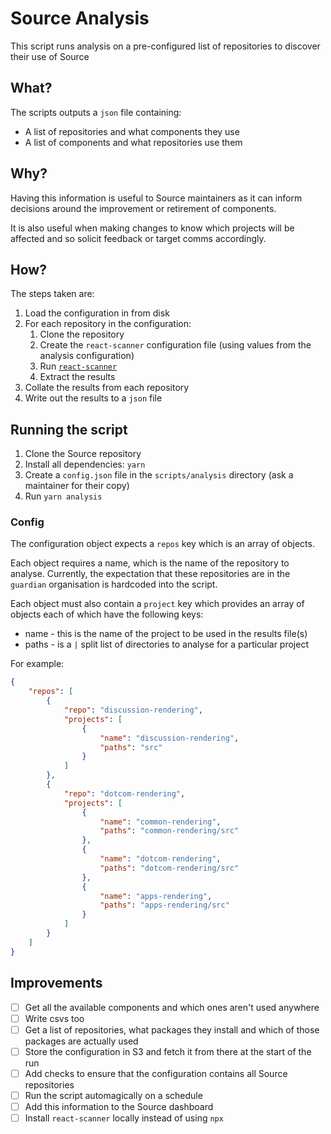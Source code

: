 # Source Analysis

This script runs analysis on a pre-configured list of repositories to discover their use of Source

## What?

The scripts outputs a `json` file containing:

-   A list of repositories and what components they use
-   A list of components and what repositories use them

## Why?

Having this information is useful to Source maintainers as it can inform decisions around the improvement or retirement of components.

It is also useful when making changes to know which projects will be affected and so solicit feedback or target comms accordingly.

## How?

The steps taken are:

1. Load the configuration in from disk
1. For each repository in the configuration:
    1. Clone the repository
    1. Create the `react-scanner` configuration file (using values from the analysis configuration)
    1. Run [`react-scanner`](https://github.com/moroshko/react-scanner)
    1. Extract the results
1. Collate the results from each repository
1. Write out the results to a `json` file

## Running the script

1. Clone the Source repository
1. Install all dependencies: `yarn`
1. Create a `config.json` file in the `scripts/analysis` directory (ask a maintainer for their copy)
1. Run `yarn analysis`

### Config

The configuration object expects a `repos` key which is an array of objects.

Each object requires a name, which is the name of the repository to analyse. Currently, the expectation that these repositories are in the `guardian` organisation is hardcoded into the script.

Each object must also contain a `project` key which provides an array of objects each of which have the following keys:

-   name - this is the name of the project to be used in the results file(s)
-   paths - is a `|` split list of directories to analyse for a particular project

For example:

```json
{
    "repos": [
        {
            "repo": "discussion-rendering",
            "projects": [
                {
                    "name": "discussion-rendering",
                    "paths": "src"
                }
            ]
        },
        {
            "repo": "dotcom-rendering",
            "projects": [
                {
                    "name": "common-rendering",
                    "paths": "common-rendering/src"
                },
                {
                    "name": "dotcom-rendering",
                    "paths": "dotcom-rendering/src"
                },
                {
                    "name": "apps-rendering",
                    "paths": "apps-rendering/src"
                }
            ]
        }
    ]
}
```

## Improvements

-   [ ] Get all the available components and which ones aren't used anywhere
-   [ ] Write csvs too
-   [ ] Get a list of repositories, what packages they install and which of those packages are actually used
-   [ ] Store the configuration in S3 and fetch it from there at the start of the run
-   [ ] Add checks to ensure that the configuration contains all Source repositories
-   [ ] Run the script automagically on a schedule
-   [ ] Add this information to the Source dashboard
-   [ ] Install `react-scanner` locally instead of using `npx`
